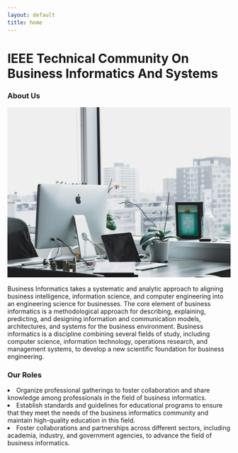 ```yaml
---
layout: default
title: home
---
```



<!-- [IEEE.ORG](https://www.ieee.org)  

[IEEE COMPUTER SOCIETY](https://www.computer.org)

![TCBIS LOGO](images/tcbislogo.png "TCBIS-LOGO")  

<!-- <img class="main-logo" src="/assets/images/tcbislogo.png"> -->

<!-- - [Home]('/')
- [Conferences]('/conferences')
- [Executive Committee]
- [Join Us]
- [Contact] -->

<div class="hero-content">
    <h1>IEEE Technical Community  On Business Informatics And Systems </h1>
</div>

<div class="about-section">
    <h3>About Us</h3>
    <div class="about">
        <img src="./assets/images/businfo.png" alt="" srcset="">
        <p class="about-content">Business Informatics takes a systematic and analytic approach to aligning
            <span>business intelligence</span>, <span>information science</span>, and <span>computer engineering</span>
            into an <span>engineering science for businesses</span>. The core element of business informatics is a
            methodological approach for describing, explaining, predicting, and designing information and communication
            models, architectures, and systems for the business environment. Business informatics is a discipline
            combining several fields of study, including computer science, information technology, operations research,
            and management systems, to develop a new scientific foundation for business engineering.
        </p>
    </div>
</div>

<div class="role-section">
    <h3>Our Roles</h3>
    <div class="roles">
        <li>Organize professional gatherings to foster collaboration and share knowledge among professionals in the field of business informatics.</li>
        <li>Establish standards and guidelines for educational programs to ensure that they meet the needs of the business informatics community and maintain high-quality education in this field.</li>
        <li>Foster collaborations and partnerships across different sectors, including academia, industry, and government agencies, to advance the field of business informatics.</li>
    </div>
</div>
